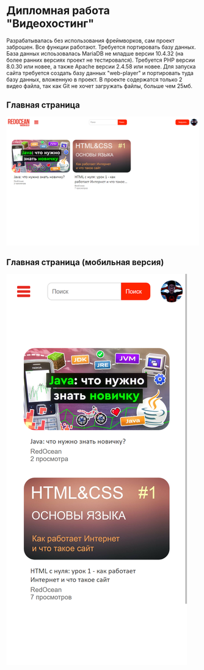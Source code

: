 # Дипломная работа "Видеохостинг"
Разрабатывалась без использования фреймворков, сам проект заброшен. Все функции работают. Требуется портировать базу данных. База данных испоьзовалась MariaDB не младше версии 10.4.32 (на более ранних версиях проект не тестировался). Требуется PHP версии 8.0.30 или новее, а также Apache версии 2.4.58 или новее. 
Для запуска сайта требуется создать базу данных "web-player" и портировать туда базу данных, вложенную в проект. В проекте содержатся только 2 видео файла, так как Git не хочет загружать файлы, больше чем 25мб.
## Главная страница 
![Главная страница ](https://github.com/crazykivi/redocean/blob/main/img-site/gl.png)
## Главная страница (мобильная версия)
![Главная страница (мобильная версия)](https://github.com/crazykivi/redocean/blob/main/img-site/glm.png)
